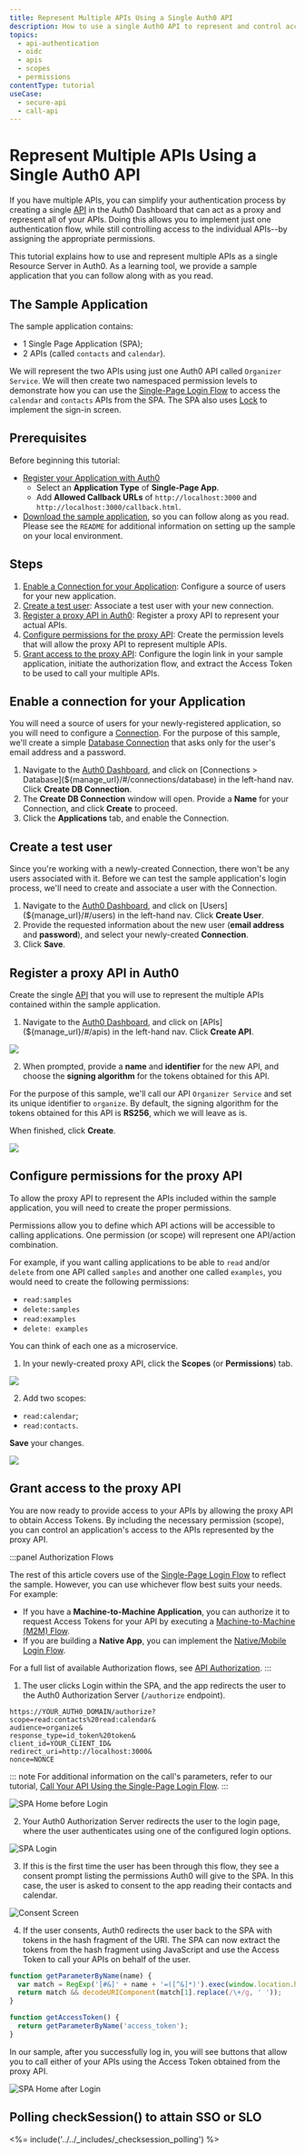 ```yaml
---
title: Represent Multiple APIs Using a Single Auth0 API
description: How to use a single Auth0 API to represent and control access to multiple APIs.
topics:
  - api-authentication
  - oidc
  - apis
  - scopes
  - permissions
contentType: tutorial
useCase:
  - secure-api
  - call-api
---
```


# Represent Multiple APIs Using a Single Auth0 API

If you have multiple APIs, you can simplify your authentication process by creating a single [API](/apis) in the Auth0 Dashboard that can act as a proxy and represent all of your APIs. Doing this allows you to implement just one authentication flow, while still controlling access to the individual APIs--by assigning the appropriate permissions.

This tutorial explains how to use and represent multiple APIs as a single Resource Server in Auth0. As a learning tool, we provide a sample application that you can follow along with as you read.

## The Sample Application

The sample application contains:

* 1 Single Page Application (SPA);
* 2 APIs (called `contacts` and `calendar`).

We will represent the two APIs using just one Auth0 API called `Organizer Service`. We will then create two namespaced permission levels to demonstrate how you can use the [Single-Page Login Flow](/flows/concepts/single-page-login-flow) to access the `calendar` and `contacts` APIs from the SPA. The SPA also uses [Lock](/libraries/lock) to implement the sign-in screen.

## Prerequisites

Before beginning this tutorial:

* [Register your Application with Auth0](/applications/spa)
  * Select an **Application Type** of **Single-Page App**.
  * Add **Allowed Callback URLs** of `http://localhost:3000` and `http://localhost:3000/callback.html`.
* [Download the sample application](https://github.com/auth0-samples/auth0-api-auth-implicit-sample), so you can follow along as you read. Please see the `README` for additional information on setting up the sample on your local environment.

## Steps

1. [Enable a Connection for your Application](#enable-a-connection-for-your-application): Configure a source of users for your new application.
2. [Create a test user](#create-a-test-user): Associate a test user with your new connection.
3. [Register a proxy API in Auth0](#register-a-proxy-api-in-auth0): Register a proxy API to represent your actual APIs.
4. [Configure permissions for the proxy API](#configure-permissions-for-the-proxy-API): Create the permission levels that will allow the proxy API to represent multiple APIs.
5. [Grant access to the proxy API](grant-access-to-the-proxy-api): Configure the login link in your sample application, initiate the authorization flow, and extract the Access Token to be used to call your multiple APIs.

## Enable a connection for your Application

You will need a source of users for your newly-registered application, so you will need to configure a [Connection](/identityproviders). For the purpose of this sample, we'll create a simple [Database Connection](/connections/database) that asks only for the user's email address and a password.

1. Navigate to the [Auth0 Dashboard](${manage_url}), and click on [Connections > Database](${manage_url}/#/connections/database) in the left-hand nav. Click **Create DB Connection**.
2. The **Create DB Connection** window will open. Provide a **Name** for your Connection, and click **Create** to proceed.
3. Click the **Applications** tab, and enable the Connection.

## Create a test user

Since you're working with a newly-created Connection, there won't be any users associated with it. Before we can test the sample application's login process, we'll need to create and associate a user with the Connection.

1. Navigate to the [Auth0 Dashboard](${manage_url}), and click on [Users](${manage_url}/#/users) in the left-hand nav. Click **Create User**.
2. Provide the requested information about the new user (**email address** and **password**), and select your newly-created **Connection**.
3. Click **Save**.

## Register a proxy API in Auth0

Create the single [API](/apis) that you will use to represent the multiple APIs contained within the sample application.

1. Navigate to the [Auth0 Dashboard](${manage_url}), and click on [APIs](${manage_url}/#/apis) in the left-hand nav. Click **Create API**.

![](/media/articles/api-auth/tutorials/represent-multiple-apis/dashboard-apis.png)

2. When prompted, provide a **name** and **identifier** for the new API, and choose the **signing algorithm** for the tokens obtained for this API.

For the purpose of this sample, we'll call our API `Organizer Service` and set its unique identifier to `organize`. By default, the signing algorithm for the tokens obtained for this API is **RS256**, which we will leave as is.

When finished, click **Create**.

![](/media/articles/api-auth/tutorials/represent-multiple-apis/create-new-api.png)

## Configure permissions for the proxy API

To allow the proxy API to represent the APIs included within the sample application, you will need to create the proper permissions.

Permissions allow you to define which API actions will be accessible to calling applications. One permission (or scope) will represent one API/action combination. 

For example, if you want calling applications to be able to `read` and/or `delete` from one API called `samples` and another one called `examples`, you would need to create the following permissions:

* `read:samples`
* `delete:samples`
* `read:examples`
* `delete: examples`

You can think of each one as a microservice.

1. In your newly-created proxy API, click the **Scopes** (or **Permissions**) tab. 

![](/media/articles/api-auth/tutorials/represent-multiple-apis/scopes-page.png)

2. Add two scopes:

* `read:calendar`;
* `read:contacts`.

**Save** your changes.

![](/media/articles/api-auth/tutorials/represent-multiple-apis/new-scopes.png)

## Grant access to the proxy API

You are now ready to provide access to your APIs by allowing the proxy API to obtain Access Tokens. By including the necessary permission (scope), you can control an application's access to the APIs represented by the proxy API.

:::panel Authorization Flows

The rest of this article covers use of the [Single-Page Login Flow](/flows/concepts/single-page-login-flow) to reflect the sample. However, you can use whichever flow best suits your needs. For example:

* If you have a **Machine-to-Machine Application**, you can authorize it to request Access Tokens for your API by executing a [Machine-to-Machine (M2M) Flow](/flows/concepts/m2m-flow).
* If you are building a **Native App**, you can implement the [Native/Mobile Login Flow](/flows/concepts/mobile-login-flow).

For a full list of available Authorization flows, see [API Authorization](/api-auth).
:::

1. The user clicks Login within the SPA, and the app redirects the user to the Auth0 Authorization Server (`/authorize` endpoint).

```text
https://YOUR_AUTH0_DOMAIN/authorize?
scope=read:contacts%20read:calendar&
audience=organize&
response_type=id_token%20token&
client_id=YOUR_CLIENT_ID&
redirect_uri=http://localhost:3000&
nonce=NONCE
```

::: note
For additional information on the call's parameters, refer to our tutorial, [Call Your API Using the Single-Page Login Flow](/flows/guides/single-page-login-flow/call-api-using-single-page-login-flow#authorize-the-user).
:::

![SPA Home before Login](/media/articles/api-auth/tutorials/represent-multiple-apis/home.png)

2. Your Auth0 Authorization Server redirects the user to the login page, where the user authenticates using one of the configured login options.

![SPA Login](/media/articles/api-auth/tutorials/represent-multiple-apis/lock.png)

3. If this is the first time the user has been through this flow, they see a consent prompt listing the permissions Auth0 will give to the SPA. In this case, the user is asked to consent to the app reading their contacts and calendar.

![Consent Screen](/media/articles/api-auth/tutorials/represent-multiple-apis/consent-screen.png)

4. If the user consents, Auth0 redirects the user back to the SPA with tokens in the hash fragment of the URI. The SPA can now extract the tokens from the hash fragment using JavaScript and use the Access Token to call your APIs on behalf of the user.

```js
function getParameterByName(name) {
  var match = RegExp('[#&]' + name + '=([^&]*)').exec(window.location.hash);
  return match && decodeURIComponent(match[1].replace(/\+/g, ' '));
}

function getAccessToken() {
  return getParameterByName('access_token');
}
```

In our sample, after you successfully log in, you will see buttons that allow you to call either of your APIs using the Access Token obtained from the proxy API.

![SPA Home after Login](/media/articles/api-auth/tutorials/represent-multiple-apis/apis.png)


## Polling checkSession() to attain SSO or SLO

<%= include('../../_includes/_checksession_polling') %>
